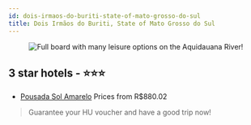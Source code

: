 ```yaml
---
id: dois-irmaos-do-buriti-state-of-mato-grosso-do-sul
title: Dois Irmãos do Buriti, State of Mato Grosso do Sul
---
```


<center><img src="https://static.hotelurbano.com/reservas/prod0/4/4283/55b920d0f245c_226201312459.jpg" alt="Full board with many leisure options on the Aquidauana River!" /></center>


##  3 star hotels - ⭐️⭐️⭐️

-    [Pousada Sol Amarelo](https://us.hurb.com/hotels/dois-irmaos-do-buriti/sol-amarelo-4283?cmp=18055) Prices from R$880.02
   > Guarantee your HU voucher and have a good trip now!
